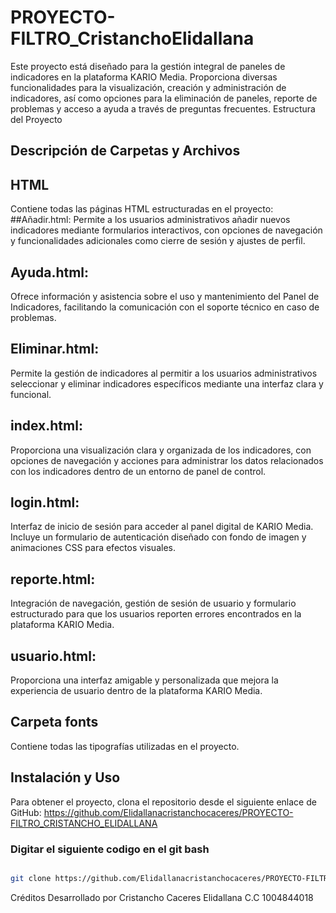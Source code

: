# PROYECTO-FILTRO_CristanchoElidallana
Este proyecto está diseñado para la gestión integral de paneles de indicadores en la plataforma KARIO Media. Proporciona diversas funcionalidades para la visualización, creación y administración de indicadores, así como opciones para la eliminación de paneles, reporte de problemas y acceso a ayuda a través de preguntas frecuentes.
Estructura del Proyecto
 
## Descripción de Carpetas y Archivos

## HTML
Contiene todas las páginas HTML estructuradas en el proyecto:
##Añadir.html: Permite a los usuarios administrativos añadir nuevos indicadores mediante formularios interactivos, con opciones de navegación y funcionalidades adicionales como cierre de sesión y ajustes de perfil.
## Ayuda.html: 
Ofrece información y asistencia sobre el uso y mantenimiento del Panel de Indicadores, facilitando la comunicación con el soporte técnico en caso de problemas.
## Eliminar.html: 
Permite la gestión de indicadores al permitir a los usuarios administrativos seleccionar y eliminar indicadores específicos mediante una interfaz clara y funcional.
## index.html: 
Proporciona una visualización clara y organizada de los indicadores, con opciones de navegación y acciones para administrar los datos relacionados con los indicadores dentro de un entorno de panel de control.
## login.html: 
Interfaz de inicio de sesión para acceder al panel digital de KARIO Media. Incluye un formulario de autenticación diseñado con fondo de imagen y animaciones CSS para efectos visuales.
## reporte.html:
Integración de navegación, gestión de sesión de usuario y formulario estructurado para que los usuarios reporten errores encontrados en la plataforma KARIO Media.
## usuario.html: 
Proporciona una interfaz amigable y personalizada que mejora la experiencia de usuario dentro de la plataforma KARIO Media.
## Carpeta fonts
Contiene todas las tipografías utilizadas en el proyecto.
## Instalación y Uso
Para obtener el proyecto, clona el repositorio desde el siguiente enlace de GitHub: https://github.com/Elidallanacristanchocaceres/PROYECTO-FILTRO_CRISTANCHO_ELIDALLANA
### Digitar el siguiente codigo en el git bash
```bash

git clone https://github.com/Elidallanacristanchocaceres/PROYECTO-FILTRO_CRISTANCHO_ELIDALLANA
```
Créditos
Desarrollado por Cristancho Caceres Elidallana C.C 1004844018

